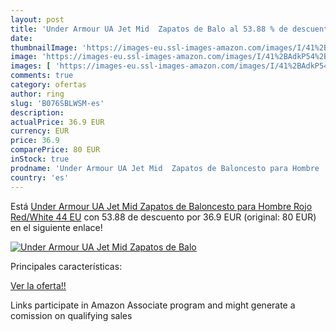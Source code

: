 ```yaml
---
layout: post
title: 'Under Armour UA Jet Mid  Zapatos de Balo al 53.88 % de descuento'
date: 
thumbnailImage: 'https://images-eu.ssl-images-amazon.com/images/I/41%2BAdkP54%2BL._SL200_.jpg'
image: 'https://images-eu.ssl-images-amazon.com/images/I/41%2BAdkP54%2BL._SL200_.jpg'
images: [ 'https://images-eu.ssl-images-amazon.com/images/I/41%2BAdkP54%2BL._SL200_.jpg' ]
comments: true
category: ofertas
author: ring
slug: 'B076SBLWSM-es'
description:
actualPrice: 36.9 EUR
currency: EUR
price: 36.9
comparePrice: 80 EUR
inStock: true
prodname: 'Under Armour UA Jet Mid  Zapatos de Baloncesto para Hombre  Rojo  Red/White   44 EU'
country: 'es'
---
```


Está [Under Armour UA Jet Mid  Zapatos de Baloncesto para Hombre  Rojo  Red/White   44 EU](https://www.amazon.es/dp/B076SBLWSM/?tag=tolees-21) con 53.88 de descuento por 36.9 EUR (original: 80 EUR) en el siguiente enlace!

[![Under Armour UA Jet Mid  Zapatos de Balo](https://images-eu.ssl-images-amazon.com/images/I/41%2BAdkP54%2BL._SL200_.jpg)](https://www.amazon.es/dp/B076SBLWSM/?tag=tolees-21)

Principales características:


[Ver la oferta!!](https://www.amazon.es/dp/B076SBLWSM/?tag=tolees-21)

Links participate in Amazon Associate program and might generate a comission on qualifying sales


